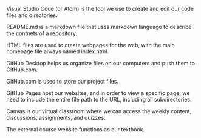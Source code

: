 Visual Studio Code (or Atom) is the tool we use to create and edit our code files and directories.

README.md is a markdown file that uses markdown language to describe the contnets of a repository.

HTML files are used to create webpages for the web, with the main homepage file always named index.html.

GitHub Desktop helps us organize files on our computers and push them to GitHub.com.

GitHub.com is used to store our project files.

GitHub Pages host our websites, and in order to view a specific page, we need to include the entire file path to the URL, including all subdirectories.

Canvas is our virtual classroom where we can access the weekly content, discussions, assignments, and quizzes.

The external course website functions as our textbook.
